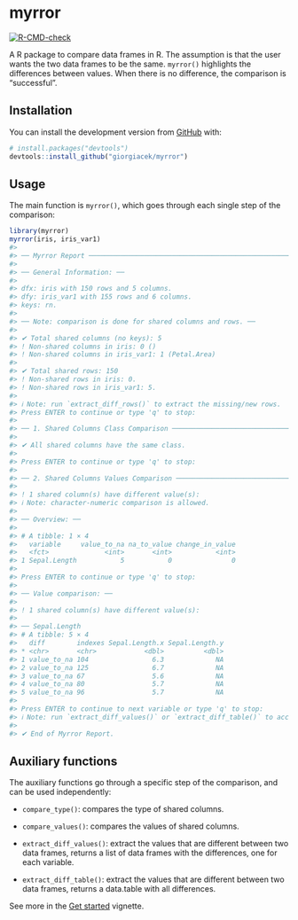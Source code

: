 
<!-- README.md is generated from README.Rmd. Please edit that file -->

# myrror

<!-- badges: start -->

[![R-CMD-check](https://github.com/giorgiacek/myrror/actions/workflows/R-CMD-check.yaml/badge.svg)](https://github.com/giorgiacek/myrror/actions/workflows/R-CMD-check.yaml)
<!-- badges: end -->

A R package to compare data frames in R. The assumption is that the user
wants the two data frames to be the same. `myrror()` highlights the
differences between values. When there is no difference, the comparison
is “successful”.

## Installation

You can install the development version from
[GitHub](https://github.com/) with:

``` r
# install.packages("devtools")
devtools::install_github("giorgiacek/myrror")
```

## Usage

The main function is `myrror()`, which goes through each single step of
the comparison:

``` r
library(myrror)
myrror(iris, iris_var1)
#> 
#> ── Myrror Report ───────────────────────────────────────────────────────────────
#> 
#> ── General Information: ──
#> 
#> dfx: iris with 150 rows and 5 columns.
#> dfy: iris_var1 with 155 rows and 6 columns.
#> keys: rn.
#> 
#> ── Note: comparison is done for shared columns and rows. ──
#> 
#> ✔ Total shared columns (no keys): 5
#> ! Non-shared columns in iris: 0 ()
#> ! Non-shared columns in iris_var1: 1 (Petal.Area)
#> 
#> ✔ Total shared rows: 150
#> ! Non-shared rows in iris: 0.
#> ! Non-shared rows in iris_var1: 5.
#> 
#> ℹ Note: run `extract_diff_rows()` to extract the missing/new rows.
#> Press ENTER to continue or type 'q' to stop:
#> 
#> ── 1. Shared Columns Class Comparison ──────────────────────────────────────────
#> 
#> ✔ All shared columns have the same class.
#> 
#> Press ENTER to continue or type 'q' to stop:
#> 
#> ── 2. Shared Columns Values Comparison ─────────────────────────────────────────
#> 
#> ! 1 shared column(s) have different value(s):
#> ℹ Note: character-numeric comparison is allowed.
#> 
#> ── Overview: ──
#> 
#> # A tibble: 1 × 4
#>   variable     value_to_na na_to_value change_in_value
#>   <fct>              <int>       <int>           <int>
#> 1 Sepal.Length           5           0               0
#> 
#> Press ENTER to continue or type 'q' to stop:
#> 
#> ── Value comparison: ──
#> 
#> ! 1 shared column(s) have different value(s):
#> 
#> ── Sepal.Length
#> # A tibble: 5 × 4
#>   diff        indexes Sepal.Length.x Sepal.Length.y
#> * <chr>       <chr>            <dbl>          <dbl>
#> 1 value_to_na 104                6.3             NA
#> 2 value_to_na 125                6.7             NA
#> 3 value_to_na 67                 5.6             NA
#> 4 value_to_na 80                 5.7             NA
#> 5 value_to_na 96                 5.7             NA
#> 
#> Press ENTER to continue to next variable or type 'q' to stop:
#> ℹ Note: run `extract_diff_values()` or `extract_diff_table()` to access the results in list or table format.
#> 
#> ✔ End of Myrror Report.
```

## Auxiliary functions

The auxiliary functions go through a specific step of the comparison,
and can be used independently:

- `compare_type()`: compares the type of shared columns.

- `compare_values()`: compares the values of shared columns.

- `extract_diff_values()`: extract the values that are different between
  two data frames, returns a list of data frames with the differences,
  one for each variable.

- `extract_diff_table()`: extract the values that are different between
  two data frames, returns a data.table with all differences.

See more in the [Get
started](https://giocek.github.io/myrror/articles/myrror.html) vignette.
